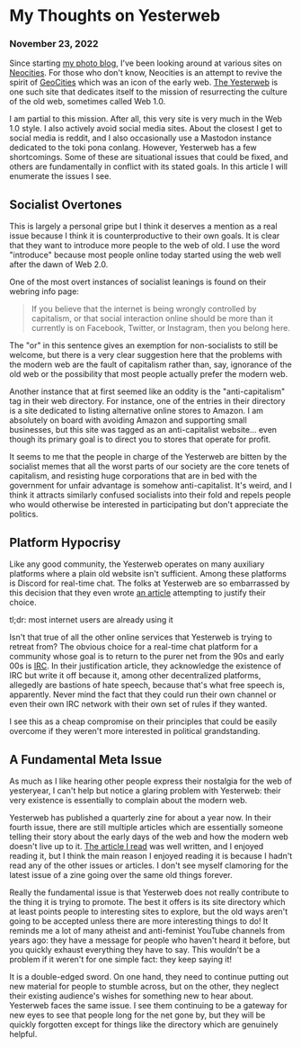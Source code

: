 <title>My Thoughts on Yesterweb - Dave's World</title>

My Thoughts on Yesterweb
========================

### November 23, 2022

Since starting [my photo blog][1], I've been looking around at various sites on
[Neocities][2]. For those who don't know, Neocities is an attempt to revive the
spirit of [GeoCities][3] which was an icon of the early web. [The Yesterweb][4]
is one such site that dedicates itself to the mission of resurrecting the
culture of the old web, sometimes called Web 1.0.

I am partial to this mission. After all, this very site is very much in the Web
1.0 style. I also actively avoid social media sites. About the closest I get to
social media is reddit, and I also occasionally use a Mastodon instance
dedicated to the toki pona conlang. However, Yesterweb has a few
shortcomings. Some of these are situational issues that could be fixed, and
others are fundamentally in conflict with its stated goals. In this article I
will enumerate the issues I see.

Socialist Overtones
-------------------

This is largely a personal gripe but I think it deserves a mention as a real
issue because I think it is counterproductive to their own goals. It is clear
that they want to introduce more people to the web of old. I use the word
"introduce" because most people online today started using the web well after
the dawn of Web 2.0.

One of the most overt instances of socialist leanings is found on their webring
info page:

> If you believe that the internet is being wrongly controlled by capitalism,
> or that social interaction online should be more than it currently is on
> Facebook, Twitter, or Instagram, then you belong here.

The "or" in this sentence gives an exemption for non-socialists to still be
welcome, but there is a very clear suggestion here that the problems with the
modern web are the fault of capitalism rather than, say, ignorance of the old
web or the possibility that most people actually prefer the modern web.

Another instance that at first seemed like an oddity is the "anti-capitalism"
tag in their web directory. For instance, one of the entries in their directory
is a site dedicated to listing alternative online stores to Amazon. I am
absolutely on board with avoiding Amazon and supporting small businesses, but
this site was tagged as an anti-capitalist website... even though its primary
goal is to direct you to stores that operate for profit.

It seems to me that the people in charge of the Yesterweb are bitten by the
socialist memes that all the worst parts of our society are the core tenets of
capitalism, and resisting huge corporations that are in bed with the government
for unfair advantage is somehow anti-capitalist. It's weird, and I think it
attracts similarly confused socialists into their fold and repels people who
would otherwise be interested in participating but don't appreciate the
politics.

Platform Hypocrisy
------------------

Like any good community, the Yesterweb operates on many auxiliary platforms
where a plain old website isn't sufficient. Among these platforms is Discord
for real-time chat. The folks at Yesterweb are so embarrassed by this decision
that they even wrote [an article][5] attempting to justify their choice.

tl;dr: most internet users are already using it

Isn't that true of all the other online services that Yesterweb is trying to
retreat from? The obvious choice for a real-time chat platform for a community
whose goal is to return to the purer net from the 90s and early 00s is
[IRC][6]. In their justification article, they acknowledge the existence of IRC
but write it off because it, among other decentralized platforms, allegedly are
bastions of hate speech, because that's what free speech is, apparently. Never
mind the fact that they could run their own channel or even their own IRC
network with their own set of rules if they wanted.

I see this as a cheap compromise on their principles that could be easily
overcome if they weren't more interested in political grandstanding.

A Fundamental Meta Issue
------------------------

As much as I like hearing other people express their nostalgia for the web of
yesteryear, I can't help but notice a glaring problem with Yesterweb: their
very existence is essentially to complain about the modern web.

Yesterweb has published a quarterly zine for about a year now. In their fourth
issue, there are still multiple articles which are essentially someone telling
their story about the early days of the web and how the modern web doesn't live
up to it. [The article I read][7] was well written, and I enjoyed reading it,
but I think the main reason I enjoyed reading it is because I hadn't read any
of the other issues or articles. I don't see myself clamoring for the latest
issue of a zine going over the same old things forever.

Really the fundamental issue is that Yesterweb does not really contribute to
the thing it is trying to promote. The best it offers is its site directory
which at least points people to interesting sites to explore, but the old ways
aren't going to be accepted unless there are more interesting things to do!
It reminds me a lot of many atheist and anti-feminist YouTube channels from
years ago: they have a message for people who haven't heard it before, but you
quickly exhaust everything they have to say. This wouldn't be a problem if it
weren't for one simple fact: they keep saying it!

It is a double-edged sword. On one hand, they need to continue putting out new
material for people to stumble across, but on the other, they neglect their
existing audience's wishes for something new to hear about. Yesterweb faces the
same issue. I see them continuing to be a gateway for new eyes to see that
people long for the net gone by, but they will be quickly forgotten except for
things like the directory which are genuinely helpful.

[1]: https://zerock.neocities.org/
[2]: https://neocities.org/
[3]: https://en.wikipedia.org/wiki/Yahoo!_GeoCities
[4]: https://yesterweb.org/
[5]: https://yesterweb.org/p/why-discord.html
[6]: https://en.wikipedia.org/wiki/Internet_Relay_Chat
[7]: https://yesterweb.org/zine/issue-04/11
